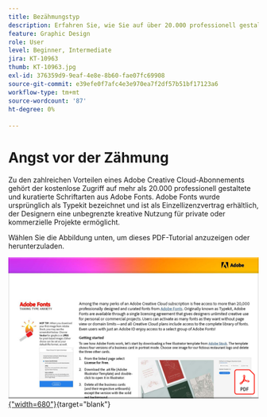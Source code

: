 ```yaml
---
title: Bezähmungstyp
description: Erfahren Sie, wie Sie auf über 20.000 professionell gestaltete Schriften in Creative Cloud zugreifen und diese verwenden können
feature: Graphic Design
role: User
level: Beginner, Intermediate
jira: KT-10963
thumb: KT-10963.jpg
exl-id: 376359d9-9eaf-4e8e-8b60-fae07fc69908
source-git-commit: e39efe0f7afc4e3e970ea7f2df57b51bf17123a6
workflow-type: tm+mt
source-wordcount: '87'
ht-degree: 0%

---
```


# Angst vor der Zähmung

Zu den zahlreichen Vorteilen eines Adobe Creative Cloud-Abonnements gehört der kostenlose Zugriff auf mehr als 20.000 professionell gestaltete und kuratierte Schriftarten aus Adobe Fonts. Adobe Fonts wurde ursprünglich als Typekit bezeichnet und ist als Einzellizenzvertrag erhältlich, der Designern eine unbegrenzte kreative Nutzung für private oder kommerzielle Projekte ermöglicht.

Wählen Sie die Abbildung unten, um dieses PDF-Tutorial anzuzeigen oder herunterzuladen.

[![Bild der ersten Seite des Tutorials](assets/TamingTypeAnxiety.png){&quot;width=680&quot;}](assets/Adobe-Fonts-Taming-Font-Anxiety.pdf){target="blank"}
